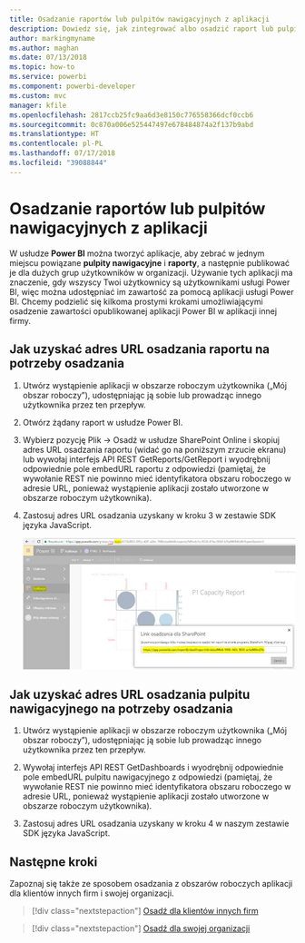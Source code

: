 ```yaml
---
title: Osadzanie raportów lub pulpitów nawigacyjnych z aplikacji
description: Dowiedz się, jak zintegrować albo osadzić raport lub pulpit nawigacyjny z aplikacji Power BI, a nie z obszaru roboczego aplikacji.
author: markingmyname
ms.author: maghan
ms.date: 07/13/2018
ms.topic: how-to
ms.service: powerbi
ms.component: powerbi-developer
ms.custom: mvc
manager: kfile
ms.openlocfilehash: 2817ccb25fc9aa6d3e8150c776558366dcf0ccb6
ms.sourcegitcommit: 0c870a006e525447497e678484874a2f137b9abd
ms.translationtype: HT
ms.contentlocale: pl-PL
ms.lasthandoff: 07/17/2018
ms.locfileid: "39088844"
---
```

# <a name="embed-reports-or-dashboards-from-apps"></a>Osadzanie raportów lub pulpitów nawigacyjnych z aplikacji

W usłudze **Power BI** można tworzyć aplikacje, aby zebrać w jednym miejscu powiązane **pulpity nawigacyjne** i **raporty**, a następnie publikować je dla dużych grup użytkowników w organizacji. Używanie tych aplikacji ma znaczenie, gdy wszyscy Twoi użytkownicy są użytkownikami usługi Power BI, więc można udostępniać im zawartość za pomocą aplikacji usługi Power BI. Chcemy podzielić się kilkoma prostymi krokami umożliwiającymi osadzenie zawartości opublikowanej aplikacji Power BI w aplikacji innej firmy.

## <a name="how-to-grab-report-embed-url-for-embedding"></a>Jak uzyskać adres URL osadzania raportu na potrzeby osadzania

1. Utwórz wystąpienie aplikacji w obszarze roboczym użytkownika („Mój obszar roboczy”), udostępniając ją sobie lub prowadząc innego użytkownika przez ten przepływ.

2. Otwórz żądany raport w usłudze Power BI.

3. Wybierz pozycję Plik -> Osadź w usłudze SharePoint Online i skopiuj adres URL osadzania raportu (widać go na poniższym zrzucie ekranu) lub wywołaj interfejs API REST GetReports/GetReport i wyodrębnij odpowiednie pole embedURL raportu z odpowiedzi (pamiętaj, że wywołanie REST nie powinno mieć identyfikatora obszaru roboczego w adresie URL, ponieważ wystąpienie aplikacji zostało utworzone w obszarze roboczym użytkownika).

4. Zastosuj adres URL osadzania uzyskany w kroku 3 w zestawie SDK języka JavaScript.

    ![Osadzanie z aplikacji](media/embed-from-apps/embed-from-app.png)

## <a name="how-to-grab-dashboard-embed-url-for-embedding"></a>Jak uzyskać adres URL osadzania pulpitu nawigacyjnego na potrzeby osadzania

1. Utwórz wystąpienie aplikacji w obszarze roboczym użytkownika („Mój obszar roboczy”), udostępniając ją sobie lub prowadząc innego użytkownika przez ten przepływ.

2. Wywołaj interfejs API REST GetDashboards i wyodrębnij odpowiednie pole embedURL pulpitu nawigacyjnego z odpowiedzi (pamiętaj, że wywołanie REST nie powinno mieć identyfikatora obszaru roboczego w adresie URL, ponieważ wystąpienie aplikacji zostało utworzone w obszarze roboczym użytkownika).

3. Zastosuj adres URL osadzania uzyskany w kroku 4 w naszym zestawie SDK języka JavaScript.

## <a name="next-steps"></a>Następne kroki

Zapoznaj się także ze sposobem osadzania z obszarów roboczych aplikacji dla klientów innych firm i swojej organizacji.

> [!div class="nextstepaction"]
>[Osadź dla klientów innych firm](embed-sample-for-customers.md)

> [!div class="nextstepaction"]
>[Osadź dla swojej organizacji](embed-sample-for-your-organization.md)